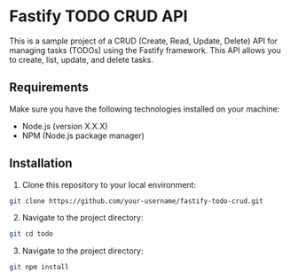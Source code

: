 # Fastify TODO CRUD API

This is a sample project of a CRUD (Create, Read, Update, Delete) API for managing tasks (TODOs) using the Fastify framework. This API allows you to create, list, update, and delete tasks.

## Requirements

Make sure you have the following technologies installed on your machine:

- Node.js (version X.X.X)
- NPM (Node.js package manager)

## Installation

1. Clone this repository to your local environment:

```bash
git clone https://github.com/your-username/fastify-todo-crud.git
```

2. Navigate to the project directory:

```bash
git cd todo
```

3. Navigate to the project directory:

```bash
git npm install
```